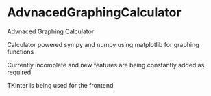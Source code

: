 # AdvnacedGraphingCalculator
Advnaced Graphing Calculator

Calculator powered sympy and numpy using matplotlib for graphing functions

Currently incomplete and new features are being constantly added as required

TKinter is being used for the frontend 

